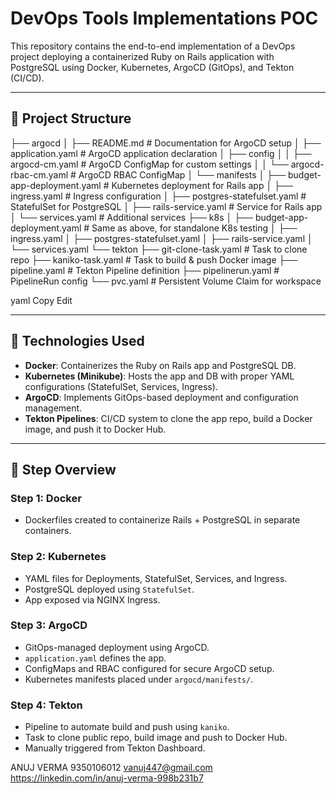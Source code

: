 # DevOps Tools Implementations POC

This repository contains the end-to-end implementation of a DevOps project deploying a containerized Ruby on Rails application with PostgreSQL using Docker, Kubernetes, ArgoCD (GitOps), and Tekton (CI/CD).

---

## 📁 Project Structure

├── argocd
│ ├── README.md # Documentation for ArgoCD setup
│ ├── application.yaml # ArgoCD application declaration
│ ├── config
│ │ ├── argocd-cm.yaml # ArgoCD ConfigMap for custom settings
│ │ └── argocd-rbac-cm.yaml # ArgoCD RBAC ConfigMap
│ └── manifests
│ ├── budget-app-deployment.yaml # Kubernetes deployment for Rails app
│ ├── ingress.yaml # Ingress configuration
│ ├── postgres-statefulset.yaml # StatefulSet for PostgreSQL
│ ├── rails-service.yaml # Service for Rails app
│ └── services.yaml # Additional services
├── k8s
│ ├── budget-app-deployment.yaml # Same as above, for standalone K8s testing
│ ├── ingress.yaml
│ ├── postgres-statefulset.yaml
│ ├── rails-service.yaml
│ └── services.yaml
└── tekton
├── git-clone-task.yaml # Task to clone repo
├── kaniko-task.yaml # Task to build & push Docker image
├── pipeline.yaml # Tekton Pipeline definition
├── pipelinerun.yaml # PipelineRun config
└── pvc.yaml # Persistent Volume Claim for workspace

yaml
Copy
Edit

---

## 🔧 Technologies Used

- **Docker**: Containerizes the Ruby on Rails app and PostgreSQL DB.
- **Kubernetes (Minikube)**: Hosts the app and DB with proper YAML configurations (StatefulSet, Services, Ingress).
- **ArgoCD**: Implements GitOps-based deployment and configuration management.
- **Tekton Pipelines**: CI/CD system to clone the app repo, build a Docker image, and push it to Docker Hub.

---

## 📝 Step Overview

### Step 1: Docker
- Dockerfiles created to containerize Rails + PostgreSQL in separate containers.

### Step 2: Kubernetes
- YAML files for Deployments, StatefulSet, Services, and Ingress.
- PostgreSQL deployed using `StatefulSet`.
- App exposed via NGINX Ingress.

### Step 3: ArgoCD
- GitOps-managed deployment using ArgoCD.
- `application.yaml` defines the app.
- ConfigMaps and RBAC configured for secure ArgoCD setup.
- Kubernetes manifests placed under `argocd/manifests/`.

### Step 4: Tekton
- Pipeline to automate build and push using `kaniko`.
- Task to clone public repo, build image and push to Docker Hub.
- Manually triggered from Tekton Dashboard.

ANUJ VERMA
9350106012
vanuj447@gmail.com
https://linkedin.com/in/anuj-verma-998b231b7

